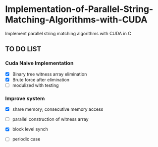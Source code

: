 # Implementation-of-Parallel-String-Matching-Algorithms-with-CUDA
Implement parallel string matching algorithms with CUDA in C

## TO DO LIST
### Cuda Naive Implementation

- [x] Binary tree witness array elimination
- [x] Brute force after elimination
- [ ] modulized with testing
### Improve system
- [x] share memory; consecutive memory access
- [ ] parallel construction of witness array
- [x] block level synch
- [ ] periodic case





